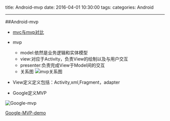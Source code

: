 title: Android-mvp
date: 2016-04-01  10:30:00
tags:
categories: Android

---

##Android-mvp
- [mvc与mvp对比](http://www.cnblogs.com/end/archive/2011/06/02/2068512.html)
- mvp
	- model:依然是业务逻辑和实体模型
	- view:对应于Activity，负责View的绘制以及与用户交互
	- presenter:负责完成View于Model间的交互
	- 关系图
	![mvp关系图](http://www.jcodecraeer.com/uploads/20150227/1424969040503730.png)
	
- View定义定义包括：Activity,xml,Fragment，adapter
- Google定义MVP

![Google-mvp](https://github.com/googlesamples/android-architecture/wiki/images/mvp.png)

 [Google-MVP-demo](https://github.com/googlesamples/android-architecture/tree/todo-mvp/todoapp)
 

